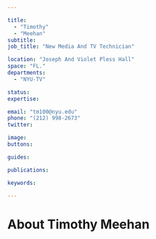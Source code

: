 ```yaml
---

title:
  - "Timothy"
  - "Meehan"
subtitle: 
job_title: "New Media And TV Technician"

location: "Joseph And Violet Pless Hall"
space: "FL."
departments:
  - "NYU-TV"

status: 
expertise:

email: "tm100@nyu.edu"
phone: "(212) 998-2673"
twitter: 

image: 
buttons:

guides:

publications:

keywords:

---
```


# About Timothy Meehan



